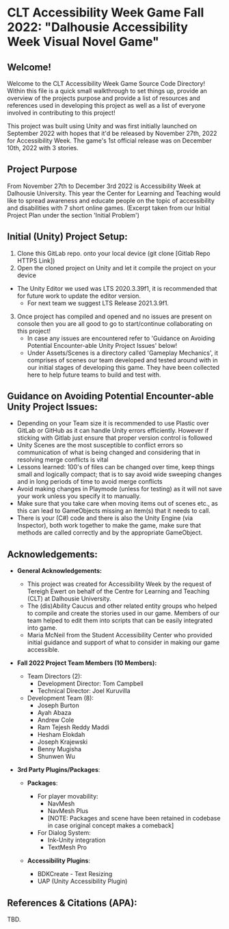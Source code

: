 # CLT Accessibility Week Game Fall 2022: "Dalhousie Accessibility Week Visual Novel Game"

## Welcome!
Welcome to the CLT Accessibility Week Game Source Code Directory! Within this file is a quick small walkthrough to set things up, provide an overview of the projects purpose and provide a list of resources and references used in developing this project as well as a list of everyone involved in contributing to this project! 

This project was built using Unity and was first initially launched on September 2022 with hopes that it'd be released by November 27th, 2022 for Accessibility Week. The game's 1st official release was on December 10th, 2022 with 3 stories.


## Project Purpose
From November 27th to December 3rd 2022 is Accessibility Week at Dalhousie University. This year the Center for Learning and Teaching would like to spread awareness and educate people on the topic of accessibility and disabilities with 7 short online games. 
(Excerpt taken from our Initial Project Plan under the section 'Initial Problem')


## Initial (Unity) Project Setup:
1. Clone this GitLab repo. onto your local device (git clone [Gitlab Repo HTTPS Link])
2. Open the cloned project on Unity and let it compile the project on your device
- The Unity Editor we used was LTS 2020.3.39f1, it is recommended that for future work to update the editor version.
    - For next team we suggest LTS Release 2021.3.9f1.
3. Once project has compiled and opened and no issues are present on console then you are all good to go to start/continue collaborating on this project!
    - In case any issues are encountered refer to 'Guidance on Avoiding Potential Encounter-able Unity Project Issues' below!
    - Under Assets/Scenes is a directory called 'Gameplay Mechanics', it comprises of scenes our team developed and tested around with in our initial stages of developing this game. They have been collected here to help future teams to build and test with.


## Guidance on Avoiding Potential Encounter-able Unity Project Issues:
- Depending on your Team size it is recommended to use Plastic over GitLab or GitHub as it can handle Unity errors efficiently. However if sticking with Gitlab just ensure that proper version control is followed
- Unity Scenes are the most susceptible to conflict errors so communication of what is being changed and considering that in resolving merge conflicts is vital
- Lessons learned: 100's of files can be changed over time, keep things small and logically compact; that is to say avoid wide sweeping changes and in long periods of time to avoid merge conflicts
- Avoid making changes in Playmode (unless for testing) as it will not save your work unless you specify it to manually.
- Make sure that you take care when moving items out of scenes etc., as this can lead to GameObjects missing an item(s) that it needs to call.
- There is your (C#) code and there is also the Unity Engine (via Inspector), both work together to make the game, make sure that methods are called correctly and by the appropriate GameObject.



## Acknowledgements:
- **General Acknowledgements:**
    - This project was created for Accessibility Week by the request of Tereigh Ewert on behalf of the Centre for Learning and Teaching (CLT) at Dalhousie University.
    - The (dis)Ability Caucus and other related entity groups who helped to compile and create the stories used in our game. Members of our team helped to edit them into scripts that can be easily integrated into game.
    - Maria McNeil from the Student Accessibility Center who provided initial guidance and support of what to consider in making our game accessible.

- **Fall 2022 Project Team Members (10 Members):**
    - Team Directors (2):
        - Development Director: Tom Campbell
        - Technical Director: Joel Kuruvilla
    - Development Team (8):
        - Joseph Burton
        - Ayah Abaza
        - Andrew Cole
        - Ram Tejesh Reddy Maddi
        - Hesham Elokdah
        - Joseph Krajewski
        - Benny Mugisha
        - Shunwen Wu

- **3rd Party Plugins/Packages**:
    - **Packages**:
        - For player movability:
            - NavMesh 
            - NavMesh Plus
            - [NOTE: Packages and scene have been retained in codebase in case original concept makes a comeback]
        - For Dialog System:
            - Ink-Unity integration
            - TextMesh Pro

    - **Accessibility Plugins**:
        - BDKCreate - Text Resizing
        - UAP (Unity Accessibility Plugin)


## References & Citations (APA):
TBD.
